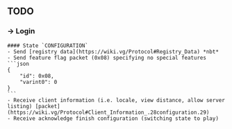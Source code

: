 ## TODO

### -> Login
    #### State `CONFIGURATION`
    - Send [registry data](https://wiki.vg/Protocol#Registry_Data) *nbt*
    - Send feature flag packet (0x08) specifying no special features
    ```json
    {
        "id": 0x08,
        "varint0": 0
    }
    ```
    - Receive client information (i.e. locale, view distance, allow server listing) [packet](https://wiki.vg/Protocol#Client_Information_.28configuration.29)
    - Receive acknowledge finish configuration (switching state to play)